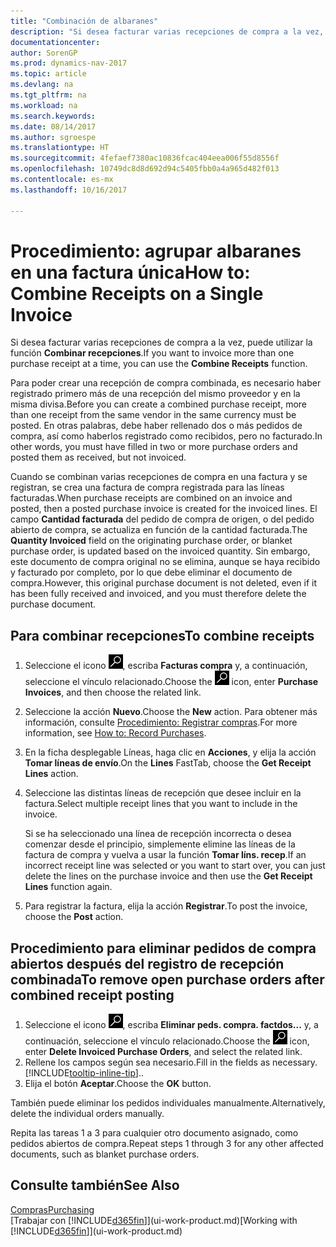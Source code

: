 ```yaml
---
title: "Combinación de albaranes"
description: "Si desea facturar varias recepciones de compra a la vez, puede utilizar la función Combinar recepciones."
documentationcenter: 
author: SorenGP
ms.prod: dynamics-nav-2017
ms.topic: article
ms.devlang: na
ms.tgt_pltfrm: na
ms.workload: na
ms.search.keywords: 
ms.date: 08/14/2017
ms.author: sgroespe
ms.translationtype: HT
ms.sourcegitcommit: 4fefaef7380ac10836fcac404eea006f55d8556f
ms.openlocfilehash: 10749dc8d8d692d94c5405fbb0a4a965d482f013
ms.contentlocale: es-mx
ms.lasthandoff: 10/16/2017

---
```

# <a name="how-to-combine-receipts-on-a-single-invoice"></a><span data-ttu-id="bfd94-103">Procedimiento: agrupar albaranes en una factura única</span><span class="sxs-lookup"><span data-stu-id="bfd94-103">How to: Combine Receipts on a Single Invoice</span></span>
<span data-ttu-id="bfd94-104">Si desea facturar varias recepciones de compra a la vez, puede utilizar la función **Combinar recepciones**.</span><span class="sxs-lookup"><span data-stu-id="bfd94-104">If you want to invoice more than one purchase receipt at a time, you can use the **Combine Receipts** function.</span></span>  

<span data-ttu-id="bfd94-105">Para poder crear una recepción de compra combinada, es necesario haber registrado primero más de una recepción del mismo proveedor y en la misma divisa.</span><span class="sxs-lookup"><span data-stu-id="bfd94-105">Before you can create a combined purchase receipt, more than one receipt from the same vendor in the same currency must be posted.</span></span> <span data-ttu-id="bfd94-106">En otras palabras, debe haber rellenado dos o más pedidos de compra, así como haberlos registrado como recibidos, pero no facturado.</span><span class="sxs-lookup"><span data-stu-id="bfd94-106">In other words, you must have filled in two or more purchase orders and posted them as received, but not invoiced.</span></span>  

<span data-ttu-id="bfd94-107">Cuando se combinan varias recepciones de compra en una factura y se registran, se crea una factura de compra registrada para las líneas facturadas.</span><span class="sxs-lookup"><span data-stu-id="bfd94-107">When purchase receipts are combined on an invoice and posted, then a posted purchase invoice is created for the invoiced lines.</span></span> <span data-ttu-id="bfd94-108">El campo **Cantidad facturada** del pedido de compra de origen, o del pedido abierto de compra, se actualiza en función de la cantidad facturada.</span><span class="sxs-lookup"><span data-stu-id="bfd94-108">The **Quantity Invoiced** field on the originating purchase order, or blanket purchase order, is updated based on the invoiced quantity.</span></span> <span data-ttu-id="bfd94-109">Sin embargo, este documento de compra original no se elimina, aunque se haya recibido y facturado por completo, por lo que debe eliminar el documento de compra.</span><span class="sxs-lookup"><span data-stu-id="bfd94-109">However, this original purchase document is not deleted, even if it has been fully received and invoiced, and you must therefore delete the purchase document.</span></span>  

## <a name="to-combine-receipts"></a><span data-ttu-id="bfd94-110">Para combinar recepciones</span><span class="sxs-lookup"><span data-stu-id="bfd94-110">To combine receipts</span></span>  
1. <span data-ttu-id="bfd94-111">Seleccione el icono ![Buscar página o informe](media/ui-search/search_small.png "icono Buscar página o informe"), escriba **Facturas compra** y, a continuación, seleccione el vínculo relacionado.</span><span class="sxs-lookup"><span data-stu-id="bfd94-111">Choose the ![Search for Page or Report](media/ui-search/search_small.png "Search for Page or Report icon") icon, enter **Purchase Invoices**, and then choose the related link.</span></span>  
2. <span data-ttu-id="bfd94-112">Seleccione la acción **Nuevo**.</span><span class="sxs-lookup"><span data-stu-id="bfd94-112">Choose the **New** action.</span></span> <span data-ttu-id="bfd94-113">Para obtener más información, consulte [Procedimiento: Registrar compras](purchasing-how-record-purchases.md).</span><span class="sxs-lookup"><span data-stu-id="bfd94-113">For more information, see [How to: Record Purchases](purchasing-how-record-purchases.md).</span></span>  
3. <span data-ttu-id="bfd94-114">En la ficha desplegable Líneas, haga clic en **Acciones**, y elija la acción **Tomar líneas de envío**.</span><span class="sxs-lookup"><span data-stu-id="bfd94-114">On the **Lines** FastTab, choose the **Get Receipt Lines** action.</span></span>  
4. <span data-ttu-id="bfd94-115">Seleccione las distintas líneas de recepción que desee incluir en la factura.</span><span class="sxs-lookup"><span data-stu-id="bfd94-115">Select multiple receipt lines that you want to include in the invoice.</span></span>  

    <span data-ttu-id="bfd94-116">Si se ha seleccionado una línea de recepción incorrecta o desea comenzar desde el principio, simplemente elimine las líneas de la factura de compra y vuelva a usar la función **Tomar líns. recep**.</span><span class="sxs-lookup"><span data-stu-id="bfd94-116">If an incorrect receipt line was selected or you want to start over, you can just delete the lines on the purchase invoice and then use the **Get Receipt Lines** function again.</span></span>  
5. <span data-ttu-id="bfd94-117">Para registrar la factura, elija la acción **Registrar**.</span><span class="sxs-lookup"><span data-stu-id="bfd94-117">To post the invoice, choose the **Post** action.</span></span>  

## <a name="to-remove-open-purchase-orders-after-combined-receipt-posting"></a><span data-ttu-id="bfd94-118">Procedimiento para eliminar pedidos de compra abiertos después del registro de recepción combinada</span><span class="sxs-lookup"><span data-stu-id="bfd94-118">To remove open purchase orders after combined receipt posting</span></span>  
1. <span data-ttu-id="bfd94-119">Seleccione el icono ![Buscar página o informe](media/ui-search/search_small.png "icono Buscar página o informe"), escriba **Eliminar peds. compra. factdos...** y, a continuación, seleccione el vínculo relacionado.</span><span class="sxs-lookup"><span data-stu-id="bfd94-119">Choose the ![Search for Page or Report](media/ui-search/search_small.png "Search for Page or Report icon") icon, enter **Delete Invoiced Purchase Orders**, and select the related link.</span></span>  
2. <span data-ttu-id="bfd94-120">Rellene los campos según sea necesario.</span><span class="sxs-lookup"><span data-stu-id="bfd94-120">Fill in the fields as necessary.</span></span> [!INCLUDE[tooltip-inline-tip](includes/tooltip-inline-tip_md.md)]<span data-ttu-id="bfd94-121">.</span><span class="sxs-lookup"><span data-stu-id="bfd94-121">.</span></span>
3. <span data-ttu-id="bfd94-122">Elija el botón **Aceptar**.</span><span class="sxs-lookup"><span data-stu-id="bfd94-122">Choose the **OK** button.</span></span>  

<span data-ttu-id="bfd94-123">También puede eliminar los pedidos individuales manualmente.</span><span class="sxs-lookup"><span data-stu-id="bfd94-123">Alternatively, delete the individual orders manually.</span></span>

<span data-ttu-id="bfd94-124">Repita las tareas 1 a 3 para cualquier otro documento asignado, como pedidos abiertos de compra.</span><span class="sxs-lookup"><span data-stu-id="bfd94-124">Repeat steps 1 through 3 for any other affected documents, such as blanket purchase orders.</span></span>

## <a name="see-also"></a><span data-ttu-id="bfd94-125">Consulte también</span><span class="sxs-lookup"><span data-stu-id="bfd94-125">See Also</span></span>  
[<span data-ttu-id="bfd94-126">Compras</span><span class="sxs-lookup"><span data-stu-id="bfd94-126">Purchasing</span></span>](purchasing-manage-purchasing.md)  
<span data-ttu-id="bfd94-127">[Trabajar con [!INCLUDE[d365fin](includes/d365fin_md.md)]](ui-work-product.md)</span><span class="sxs-lookup"><span data-stu-id="bfd94-127">[Working with [!INCLUDE[d365fin](includes/d365fin_md.md)]](ui-work-product.md)</span></span>

